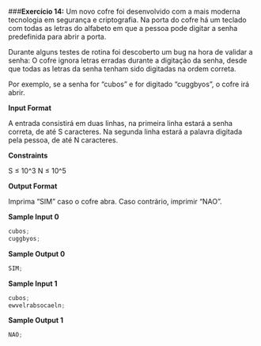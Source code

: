 ###**Exercício 14:**
Um novo cofre foi desenvolvido com a mais moderna tecnologia em segurança e criptografia. Na porta do cofre há um teclado com todas as letras do alfabeto em que a pessoa pode digitar a senha predefinida para abrir a porta.

Durante alguns testes de rotina foi descoberto um bug na hora de validar a senha: O cofre ignora letras erradas durante a digitação da senha, desde que todas as letras da senha tenham sido digitadas na ordem correta.

Por exemplo, se a senha for “cubos” e for digitado “cuggbyos”, o cofre irá abrir.

**Input Format**

A entrada consistirá em duas linhas, na primeira linha estará a senha correta, de até S caracteres. Na segunda linha estará a palavra digitada pela pessoa, de até N caracteres.

**Constraints**

S ≤ 10^3 N ≤ 10^5

**Output Format**

Imprima “SIM” caso o cofre abra. Caso contrário, imprimir “NAO”.

**Sample Input 0**

```javascript
cubos;
cuggbyos;
```

**Sample Output 0**

```javascript
SIM;
```

**Sample Input 1**

```javascript
cubos;
ewvelrabsocaeln;
```

**Sample Output 1**

```javascript
NAO;
```
